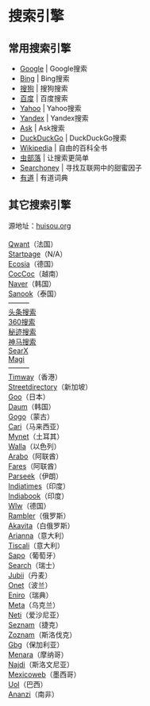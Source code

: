 # 搜索引擎

## 常用搜索引擎

- [Google](https://www.google.com) | Google搜索
- [Bing](https://www.bing.com/) | Bing搜索
- [搜狗](https://www.sogou.com/) | 搜狗搜索
- [百度](https://www.baidu.com/) | 百度搜索
- [Yahoo](https://www.yahoo.com/) | Yahoo搜索
- [Yandex](https://www.yandex.com/) | Yandex搜索
- [Ask](https://www.ask.com/) | Ask搜索
- [DuckDuckGo](https://duckduckgo.com/) | DuckDuckGo搜索
- [Wikipedia](https://www.wikipedia.org/) | 自由的百科全书
- [虫部落](https://www.chongbuluo.com/) | 让搜索更简单
- [Searchoney](https://www.searchoney.com/) | 寻找互联网中的甜蜜因子
- [有道](http://www.youdao.com/) | 有道词典

## 其它搜索引擎

源地址：<a href="http://www.huisou.org/worldso.html" target="_blank">huisou.org</a>  
<br><a href="https://www.qwant.com/" target="_blank">Qwant</a>（法国）
<br><a href="https://www.startpage.com/" target="_blank">Startpage</a>（N/A）
<br><a href="https://www.ecosia.org/" target="_blank">Ecosia</a>（德国）
<br><a href="https://coccoc.com/" target="_blank">CocCoc</a>（越南）
<br><a href="https://www.naver.com/" target="_blank">Naver</a>（韩国）
<br><a href="https://www.sanook.com/" target="_blank">Sanook</a>（泰国）  
———
<br><a href="https://www.toutiao.com/" target="_blank">头条搜索</a>
<br><a href="https://www.so.com/" target="_blank">360搜索</a>
<br><a href="https://mijisou.com/" target="_blank">秘迹搜索</a>
<br><a href="https://m.sm.cn/" target="_blank">神马搜索</a>
<br><a href="https://searx.be/" target="_blank">SearX</a>
<br><a href="https://magi.com/" target="_blank">Magi</a>  
———
<br><a href="http://www.timway.com/" target="_blank">Timway</a>（香港）
<br><a href="https://www.streetdirectory.com/" target="_blank">Streetdirectory</a>（新加坡）
<br><a href="https://www.goo.ne.jp/" target="_blank">Goo</a>（日本）
<br><a href="https://www.daum.net/" target="_blank">Daum</a>（韩国）
<br><a href="https://gogo.mn/" target="_blank">Gogo</a>（蒙古）
<br><a href="https://www.cari.com.my/" target="_blank">Cari</a>（马来西亚）
<br><a href="http://www.mynet.com/" target="_blank">Mynet</a>（土耳其）
<br><a href="https://www.walla.co.il/" target="_blank">Walla</a>（以色列）
<br><a href="http://www.arabo.com/" target="_blank">Arabo</a>（阿联酋）
<br><a href="https://fares.net/" target="_blank">Fares</a>（阿联酋）
<br><a href="http://parseek.com/" target="_blank">Parseek</a>（伊朗）
<br><a href="https://www.indiatimes.com/" target="_blank">Indiatimes</a>（印度）
<br><a href="https://www.indiabook.com/" target="_blank">Indiabook</a>（印度）
<br><a href="https://www.wlw.de/" target="_blank">Wlw</a>（德国）
<br><a href="https://www.rambler.ru/" target="_blank">Rambler</a>（俄罗斯）
<br><a href="https://akavita.com/" target="_blank">Akavita</a>（白俄罗斯）
<br><a href="http://arianna.libero.it/" target="_blank">Arianna</a>（意大利）
<br><a href="https://www.tiscali.it/" target="_blank">Tiscali</a>（意大利）
<br><a href="https://www.sapo.pt/" target="_blank">Sapo</a>（葡萄牙）
<br><a href="https://www.search.ch/" target="_blank">Search</a>（瑞士）
<br><a href="http://www.jubii.dk/" target="_blank">Jubii</a>（丹麦）
<br><a href="https://www.onet.pl/" target="_blank">Onet</a>（波兰）
<br><a href="https://www.eniro.se/" target="_blank">Eniro</a>（瑞典）
<br><a href="https://meta.ua/" target="_blank">Meta</a>（乌克兰）
<br><a href="http://www.neti.ee/" target="_blank">Neti</a>（爱沙尼亚）
<br><a href="http://www.seznam.cz/" target="_blank">Seznam</a>（捷克）
<br><a href="http://www.zoznam.sk/" target="_blank">Zoznam</a>（斯洛伐克）
<br><a href="https://www.gbg.bg/" target="_blank">Gbg</a>（保加利亚）
<br><a href="http://www.menara.ma/" target="_blank">Menara</a>（摩纳哥）
<br><a href="http://www.najdi.si/" target="_blank">Najdi</a>（斯洛文尼亚）
<br><a href="http://www.mexicoweb.com/" target="_blank">Mexicoweb</a>（墨西哥）
<br><a href="https://www.uol.com/" target="_blank">Uol</a>（巴西）
<br><a href="http://www.ananzi.co.za/" target="_blank">Ananzi</a>（南非）